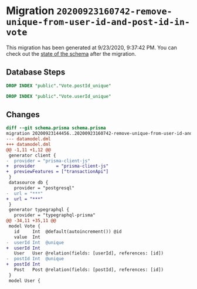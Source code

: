 # Migration `20200923160742-remove-unique-from-user-id-and-post-id-in-vote`

This migration has been generated at 9/23/2020, 9:37:42 PM.
You can check out the [state of the schema](./schema.prisma) after the migration.

## Database Steps

```sql
DROP INDEX "public"."Vote.postId_unique"

DROP INDEX "public"."Vote.userId_unique"
```

## Changes

```diff
diff --git schema.prisma schema.prisma
migration 20200923144456..20200923160742-remove-unique-from-user-id-and-post-id-in-vote
--- datamodel.dml
+++ datamodel.dml
@@ -1,11 +1,12 @@
 generator client {
-  provider = "prisma-client-js"
+  provider        = "prisma-client-js"
+  previewFeatures = ["transactionApi"]
 }
 datasource db {
   provider = "postgresql"
-  url = "***"
+  url = "***"
 }
 generator typegraphql {
   provider = "typegraphql-prisma"
@@ -34,11 +35,11 @@
 model Vote {
   id     Int  @default(autoincrement()) @id
   value  Int
-  userId Int  @unique
+  userId Int
   User   User @relation(fields: [userId], references: [id])
-  postId Int  @unique
+  postId Int
   Post   Post @relation(fields: [postId], references: [id])
 }
 model User {
```


